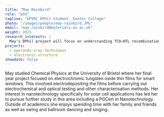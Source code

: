 ```yaml
---
title: "May Rainbird"
role: "phd"
tagline: "EPSRC DPhil Student, Exeter College"
photo: "/images/people/may-rainbird.JPG"
email: "may.rainbird@materials.ox.ac.uk"
weight: 2025
research_interests: |
  May's DPhil project will focus on understanding TCO–HTL recombination junctions in perovskite–silicon tandem solar cells. She will be researching sustainable materials that provide effective passivation and good electrical conductivity. Characterisation methods including synchrotron-based spectroscopy techniques will be used to investigate the chemical, structural, electronic and optical properties of the TCO–HTL interface and the charge transport mechanisms that are occurring.
projects:
  - operando-xray-techniques
  - electronic-structure
showdate: false
---
```


May studied Chemical Physics at the University of Bristol where her final year project focused on electrochromic tungsten oxide thin films for smart windows. This involved electrodepositing the films before carrying out electrochemical and optical testing and other characterisation methods. Her interest in nanotechnology specifically for solar cell applications has led her to pursue further study in this area including a PGCert in Nanotechnology. Outside of academics she enjoys spending time with her family and friends as well as swing and ballroom dancing and singing.
